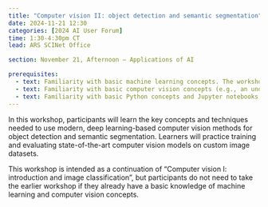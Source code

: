 ```yaml
---
title: "Computer vision II: object detection and semantic segmentation"
date: 2024-11-21 12:30
categories: [2024 AI User Forum] 
time: 1:30-4:30pm CT
lead: ARS SCINet Office

section: November 21, Afternoon — Applications of AI

prerequisites:
  - text: Familiarity with basic machine learning concepts. The workshop on November 20 will provide this background, if needed.
  - text: Familiarity with basic computer vision concepts (e.g., an understanding of how image data are structured in computer memory). The morning computer vision workshop will provide this background.
  - text: Familiarity with basic Python concepts and Jupyter notebooks. We will offer virtual training for these skills before the Forum begins.
---
```


In this workshop, participants will learn the key concepts and techniques needed to use modern, deep learning-based computer vision methods for object detection and semantic segmentation. Learners will practice training and evaluating state-of-the-art computer vision models on custom image datasets. 

This workshop is intended as a continuation of “Computer vision I: introduction and image classification”, but participants do not need to take the earlier workshop if they already have a basic knowledge of machine learning and computer vision concepts.<!--excerpt--> 

